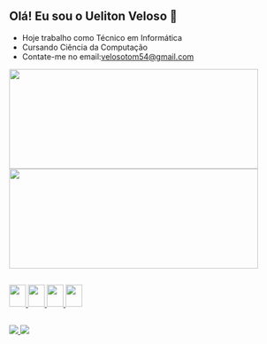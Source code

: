 ## Olá! Eu sou o Ueliton Veloso 👋
- Hoje trabalho como Técnico em Informática
- Cursando Ciência da Computação
- Contate-me no email:velosotom54@gmail.com

<div>
  <a href="https://github.com/Ueliton-veloso">
  <img height="180cm" width="450cm" src="https://github-readme-stats.vercel.app/api?username=Ueliton-veloso&theme=radical&show_icons=true">
  <img height="180cm" width="450cm" src="https://github-readme-stats.vercel.app/api/top-langs/?username=Ueliton-veloso&layout=compact&theme=radical">
</div>
  
##
<div>
  <img height="40cm" width="30cm" src="https://cdn.jsdelivr.net/gh/devicons/devicon/icons/python/python-original.svg">
  <img height="40cm" width="30cm" src="https://cdn.jsdelivr.net/gh/devicons/devicon/icons/javascript/javascript-original.svg">
  <img height="40cm" width="30cm" src="https://cdn.jsdelivr.net/gh/devicons/devicon/icons/css3/css3-original.svg">
  <img height="40cm" width="30cm" src="https://cdn.jsdelivr.net/gh/devicons/devicon/icons/html5/html5-original.svg">
</div>
  
##
<div>
  <a href="https://www.youtube.com/channel/UCJfgV9QPJySQxErrb01HCcg"><img src="https://img.shields.io/badge/YouTube-FF0000?style=for-the-badge&logo=youtube&logoColor=white">
  <a href="https://www.linkedin.com/in/ueliton-veloso-377409208/"><img src="https://img.shields.io/badge/LinkedIn-0077B5?style=for-the-badge&logo=linkedin&logoColor=white">
</div>
    
    
